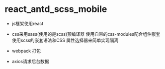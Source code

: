 
# react_antd_scss_mobile
* js框架使用react 
* css采用sass(使用的是scss)预编译器    使用自带的css-modules配合组件嵌套   使用scss的嵌套语法和CSS 属性选择器来简单实现隔离
* webpack 打包 

* axios请求后台数据
